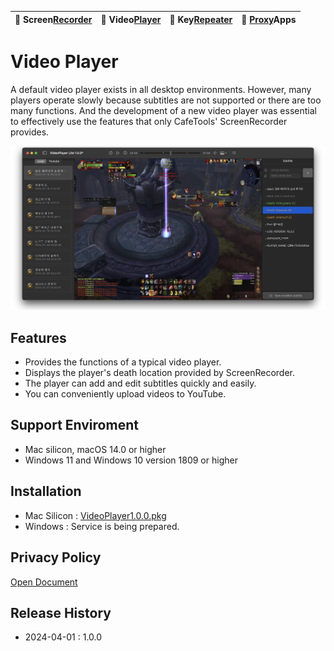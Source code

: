 | 🐻 Screen[Recorder](/ScreenRecorder) | 🐯 Video[Player](/VideoPlayer) | 🐼 Key[Repeater](/KeyRepeater) | 🐥 [Proxy](#)Apps |
|:----------|:----------|:----------|:----------|

# Video Player
A default video player exists in all desktop environments. However, many players operate slowly because subtitles are not supported or there are too many functions. And the development of a new video player was essential to effectively use the features that only CafeTools' ScreenRecorder provides.

![](images/player-pvp.png) 


## Features
- Provides the functions of a typical video player.
- Displays the player's death location provided by ScreenRecorder.
- The player can add and edit subtitles quickly and easily.
- You can conveniently upload videos to YouTube.

## Support Enviroment
- Mac silicon, macOS 14.0 or higher
- Windows 11 and Windows 10 version 1809 or higher

## Installation
- Mac Silicon : [VideoPlayer1.0.0.pkg](release/VideoPlayer-Lite-1.0.0.pkg)
- Windows : Service is being prepared.

## Privacy Policy
[Open Document](policy)

## Release History
- 2024-04-01 : 1.0.0


